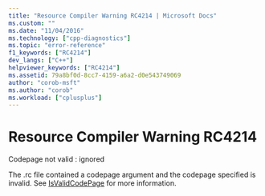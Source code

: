 ```yaml
---
title: "Resource Compiler Warning RC4214 | Microsoft Docs"
ms.custom: ""
ms.date: "11/04/2016"
ms.technology: ["cpp-diagnostics"]
ms.topic: "error-reference"
f1_keywords: ["RC4214"]
dev_langs: ["C++"]
helpviewer_keywords: ["RC4214"]
ms.assetid: 79a8bf0d-8cc7-4159-a6a2-d0e543749069
author: "corob-msft"
ms.author: "corob"
ms.workload: ["cplusplus"]
---
```

# Resource Compiler Warning RC4214
Codepage not valid : ignored  
  
 The .rc file contained a codepage argument and the codepage specified is invalid. See [IsValidCodePage](/windows/desktop/api/winnls/nf-winnls-isvalidcodepage) for more information.